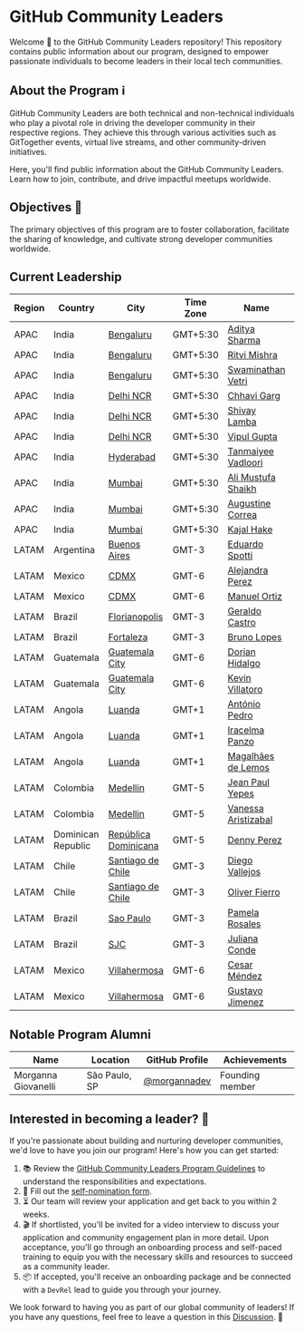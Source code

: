 # GitHub Community Leaders

Welcome 🎉 to the GitHub Community Leaders repository! This repository contains public information about our program, designed to empower passionate individuals to become leaders in their local tech communities.

## About the Program ℹ️

GitHub Community Leaders are both technical and non-technical individuals who play a pivotal role in driving the developer community in their respective regions. They achieve this through various activities such as GitTogether events, virtual live streams, and other community-driven initiatives. 

Here, you'll find public information about the GitHub Community Leaders. Learn how to join, contribute, and drive impactful meetups worldwide.

## Objectives 🎯
The primary objectives of this program are to foster collaboration, facilitate the sharing of knowledge, and cultivate strong developer communities worldwide.

## Current Leadership

| Region | Country | City | Time Zone | Name | Avatar |
|---|---|---|---|---|---|
| APAC | India | [Bengaluru](https://github.com/gittogethers/bengaluru) | GMT+5:30 | [Aditya Sharma](https://github.com/eraditya-sharma) | ![](https://avatars.githubusercontent.com/eraditya-sharma?s=64) |
| APAC | India | [Bengaluru](https://github.com/gittogethers/bengaluru) | GMT+5:30 | [Ritvi Mishra](https://github.com/Frenzyritz13) | ![](https://avatars.githubusercontent.com/Frenzyritz13?s=64) |
| APAC | India | [Bengaluru](https://github.com/gittogethers/bengaluru) | GMT+5:30 | [Swaminathan Vetri](https://github.com/swaminathanvetri) | ![](https://avatars.githubusercontent.com/swaminathanvetri?s=64) |
| APAC | India | [Delhi NCR](https://github.com/gittogethers/delhi) | GMT+5:30 | [Chhavi Garg](https://github.com/chhavi-gg) | ![](https://avatars.githubusercontent.com/chhavi-gg?s=64) |
| APAC | India | [Delhi NCR](https://github.com/gittogethers/delhi) | GMT+5:30 | [Shivay Lamba](https://github.com/shivaylamba) | ![](https://avatars.githubusercontent.com/shivaylamba?s=64) |
| APAC | India | [Delhi NCR](https://github.com/gittogethers/delhi) | GMT+5:30 | [Vipul Gupta](https://github.com/vipulgupta2048) | ![](https://avatars.githubusercontent.com/vipulgupta2048?s=64) |
| APAC | India | [Hyderabad](https://github.com/gittogethers/hyderabad) | GMT+5:30 | [Tanmaiyee Vadloori](https://github.com/Tanmaiyee-Vadloori) | ![](https://avatars.githubusercontent.com/Tanmaiyee-Vadloori?s=64) |
| APAC | India | [Mumbai](https://github.com/gittogethers/mumbai) | GMT+5:30 | [Ali Mustufa Shaikh](https://github.com/ialimustufa) | ![](https://avatars.githubusercontent.com/ialimustufa?s=64) |
| APAC | India | [Mumbai](https://github.com/gittogethers/mumbai) | GMT+5:30 | [Augustine Correa](https://github.com/indcoder) | ![](https://avatars.githubusercontent.com/indcoder?s=64) |
| APAC | India | [Mumbai](https://github.com/gittogethers/mumbai) | GMT+5:30 | [Kajal Hake](https://github.com/kajal-hake) | ![](https://avatars.githubusercontent.com/kajal-hake?s=64) |
| LATAM | Argentina | [Buenos Aires](https://github.com/gittogethers/buenosaires) | GMT-3 | [Eduardo Spotti](https://github.com/espotti) | ![](https://avatars.githubusercontent.com/espotti?s=64) |
| LATAM | Mexico | [CDMX](https://github.com/gittogethers/cdmx) | GMT-6 | [Alejandra Perez](https://github.com/aleepsy) | ![](https://avatars.githubusercontent.com/aleepsy?s=64) |
| LATAM | Mexico | [CDMX](https://github.com/gittogethers/cdmx) | GMT-6 | [Manuel Ortiz](https://github.com/ManuOSMx) | ![](https://avatars.githubusercontent.com/ManuOSMx?s=64) |
| LATAM | Brazil | [Florianopolis](https://github.com/gittogethers/florianopolis) | GMT-3 | [Geraldo Castro](https://github.com/exageraldo) | ![](https://avatars.githubusercontent.com/exageraldo?s=64) |
| LATAM | Brazil | [Fortaleza](https://github.com/gittogethers/fortaleza) | GMT-3 | [Bruno Lopes](https://github.com/brunolopesjn) | ![](https://avatars.githubusercontent.com/brunolopesjn?s=64) |
| LATAM | Guatemala | [Guatemala City](https://github.com/gittogethers/guatemala) | GMT-6 | [Dorian Hidalgo](https://github.com/dahidalgo) | ![](https://avatars.githubusercontent.com/dahidalgo?s=64) |
| LATAM | Guatemala | [Guatemala City](https://github.com/gittogethers/guatemala) | GMT-6 | [Kevin Villatoro](https://github.com/Shockerex) | ![](https://avatars.githubusercontent.com/Shockerex?s=64) |
| LATAM | Angola | [Luanda](https://github.com/gittogethers/luanda) | GMT+1 | [António Pedro](https://github.com/antonio-pedro99) | ![](https://avatars.githubusercontent.com/antonio-pedro99?s=64) |
| LATAM | Angola | [Luanda](https://github.com/gittogethers/luanda) | GMT+1 | [Iracelma Panzo](https://github.com/Iracelma9) | ![](https://avatars.githubusercontent.com/Iracelma9?s=64) |
| LATAM | Angola | [Luanda](https://github.com/gittogethers/luanda) | GMT+1 | [Magalhães de Lemos](https://github.com/mexlemos) | ![](https://avatars.githubusercontent.com/mexlemos?s=64) |
| LATAM | Colombia | [Medellin](https://github.com/gittogethers/medellin) | GMT-5 | [Jean Paul Yepes](https://github.com/JeanPaulYps) | ![](https://avatars.githubusercontent.com/JeanPaulYps?s=64) |
| LATAM | Colombia | [Medellin](https://github.com/gittogethers/medellin) | GMT-5 | [Vanessa Aristizabal](https://github.com/vanessamarely) | ![](https://avatars.githubusercontent.com/vanessamarely?s=64) |
| LATAM | Dominican Republic | [República Dominicana](https://github.com/gittogethers/dominican-republic) | GMT-5 | [Denny Perez](https://github.com/DennyPerez18) | ![](https://avatars.githubusercontent.com/DennyPerez18?s=64) |
| LATAM | Chile | [Santiago de Chile](https://github.com/gittogethers/santiago) | GMT-3 | [Diego Vallejos](https://github.com/dvalleit) | ![](https://avatars.githubusercontent.com/dvalleit?s=64) |
| LATAM | Chile | [Santiago de Chile](https://github.com/gittogethers/santiago) | GMT-3 | [Oliver Fierro](https://github.com/OliverFierro77) | ![](https://avatars.githubusercontent.com/OliverFierro77?s=64) |
| LATAM | Brazil | [Sao Paulo](https://github.com/gittogethers/saopaulo) | GMT-3 | [Pamela Rosales](https://github.com/pamelars86) | ![](https://avatars.githubusercontent.com/pamelars86?s=64) |
| LATAM | Brazil | [SJC](https://github.com/gittogethers/sjc) | GMT-3 | [Juliana Conde](https://github.com/julianaconde) | ![](https://avatars.githubusercontent.com/julianaconde?s=64) |
| LATAM | Mexico | [Villahermosa](https://github.com/gittogethers/villahermosa) | GMT-6 | [Cesar Méndez](https://github.com/devcsar) | ![](https://avatars.githubusercontent.com/devcsar?s=64) |
| LATAM | Mexico | [Villahermosa](https://github.com/gittogethers/villahermosa) | GMT-6 | [Gustavo Jimenez](https://github.com/tavodev) | ![](https://avatars.githubusercontent.com/tavodev?s=64) |

## Notable Program Alumni

| Name                | Location      | GitHub Profile                                 | Achievements    |
| ------------------- | ------------- | ---------------------------------------------- | --------------- |
| Morganna Giovanelli | São Paulo, SP | [@morgannadev](https://github.com/morgannadev) | Founding member |

## Interested in becoming a leader? 🌟

If you're passionate about building and nurturing developer communities, we'd love to have you join our program! Here's how you can get started:

1. 📚 Review the [GitHub Community Leaders Program Guidelines](program/guidelines.md) to understand the responsibilities and expectations.
2. 📝 Fill out the [self-nomination form](https://docs.google.com/forms/d/e/1FAIpQLScDFfPzAhhodFyt4aJy7j_umMc6ifjribc-hw4r-EuzNtZf8w/viewform).
3. ⏳ Our team will review your application and get back to you within 2 weeks.
4. 🎬 If shortlisted, you'll be invited for a video interview to discuss your application and community engagement plan in more detail. Upon acceptance, you'll go through an onboarding process and self-paced training to equip you with the necessary skills and resources to succeed as a community leader.
5. 📦 If accepted, you'll receive an onboarding package and be connected with a `DevRel` lead to guide you through your journey.

We look forward to having you as part of our global community of leaders! If you have any questions, feel free to leave a question in this [Discussion](https://github.com/gittogethers/community-leaders/discussions/categories/program-questions). 🤔
